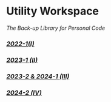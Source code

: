 # Utility Workspace
_The Back-up Library for Personal Code_


### ***[2022-1(I)](https://github.com/VirtualEagle04/Utility-Workspace/tree/main/2022-2%20(I%20Semestre))***
### ***[2023-1 (II)](https://github.com/VirtualEagle04/Utility-Workspace/tree/main/2023-1%20(II%20Semestre))***
### ***[2023-2 & 2024-1 (III)](https://github.com/VirtualEagle04/Utility-Workspace/tree/main/2024-1%20(III%20Semestre))***
### ***[2024-2 (IV)](https://github.com/VirtualEagle04/Utility-Workspace/tree/main/2024-2%20(IV%20Semestre))***
